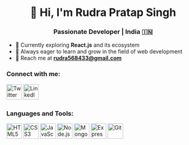 <h1 align="center">👋 Hi, I'm Rudra Pratap Singh</h1>
<h3 align="center">Passionate Developer | India 🇮🇳</h3>

- 🔭 Currently exploring **React.js** and its ecosystem
- 🌱 Always eager to learn and grow in the field of web development
- 💬 Reach me at **rudra568433@gmail.com**

<h3 align="left">Connect with me:</h3>
<p align="left">
  <a href="https://twitter.com/rudra568433" target="_blank"><img src="https://img.icons8.com/color/48/000000/twitter--v1.png" alt="Twitter" width="40" height="40"/></a>
  <a href="https://linkedin.com/in/rudrapratapsingh03" target="_blank"><img src="https://img.icons8.com/color/48/000000/linkedin-circled--v1.png" alt="LinkedIn" width="40" height="40"/></a>
</p>

<h3 align="left">Languages and Tools:</h3>
<p align="left">
  <img src="https://img.icons8.com/color/48/000000/html-5--v1.png" alt="HTML5" width="40" height="40"/>
  <img src="https://img.icons8.com/color/48/000000/css3.png" alt="CSS3" width="40" height="40"/>
  <img src="https://img.icons8.com/color/48/000000/javascript--v1.png" alt="JavaScript" width="40" height="40"/>
  <img src="https://img.icons8.com/color/48/000000/nodejs.png" alt="Node.js" width="40" height="40"/>
  <img src="https://img.icons8.com/color/48/000000/mongodb.png" alt="MongoDB" width="40" height="40"/>
  <img src="https://img.icons8.com/color/48/000000/express.png" alt="Express.js" width="40" height="40"/>
  <img src="https://img.icons8.com/color/48/000000/git.png" alt="Git" width="40" height="40"/>
</p>
